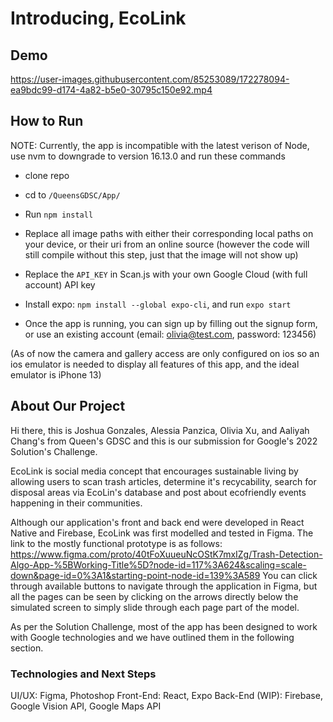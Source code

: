 # Introducing, EcoLink

## Demo

https://user-images.githubusercontent.com/85253089/172278094-ea9bdc99-d174-4a82-b5e0-30795c150e92.mp4


## How to Run
NOTE: Currently, the app is incompatible with the latest verison of Node, use nvm to downgrade to version 16.13.0 and run these commands
- clone repo
- cd to `/QueensGDSC/App/`
- Run `npm install`
- Replace all image paths with either their corresponding local paths on your device, or their uri from an online source (however the code will still compile without this step, just that the image will not show up)
- Replace the `API_KEY` in Scan.js with your own Google Cloud (with full account) API key
- Install expo: `npm install --global expo-cli`, and run `expo start`

- Once the app is running, you can sign up by filling out the signup form, or use an existing account (email: olivia@test.com, password: 123456)

(As of now the camera and gallery access are only configured on ios so an ios emulator is needed to display all features of this app, and the ideal emulator is iPhone 13)

## About Our Project

Hi there, this is Joshua Gonzales, Alessia Panzica, Olivia Xu, and Aaliyah Chang's from Queen's GDSC and this is our submission for Google's 2022 Solution's Challenge.

EcoLink is social media concept that encourages sustainable living by allowing users to scan trash articles, determine it's recycability, search for disposal areas via EcoLin's database and post about ecofriendly events happening in their communities.

Although our application's front and back end were developed in React Native and Firebase, EcoLink was first modelled and tested in Figma. The link to the mostly functional prototype is as follows:
https://www.figma.com/proto/40tFoXuueuNcOStK7mxIZg/Trash-Detection-Algo-App-%5BWorking-Title%5D?node-id=117%3A624&scaling=scale-down&page-id=0%3A1&starting-point-node-id=139%3A589
You can click through available buttons to navigate through the application in Figma, but all the pages can be seen by clicking on the arrows directly below the simulated screen to simply slide through each page part of the model.

As per the Solution Challenge, most of the app has been designed to work with Google technologies and we have outlined them in the following section.

### Technologies and Next Steps

UI/UX: Figma, Photoshop
Front-End: React, Expo
Back-End (WIP): Firebase, Google Vision API, Google Maps API
